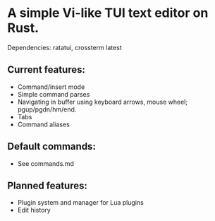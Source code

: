 # A simple Vi-like TUI text editor on Rust.
Dependencies: ratatui, crossterm latest
## Current features:
- Command/insert mode
- Simple command parses
- Navigating in buffer using keyboard arrows, mouse wheel; pgup/pgdn/hm/end.
- Tabs
- Command aliases
## Default commands:
- See commands.md
## Planned features:
- Plugin system and manager for Lua plugins
- Edit history
